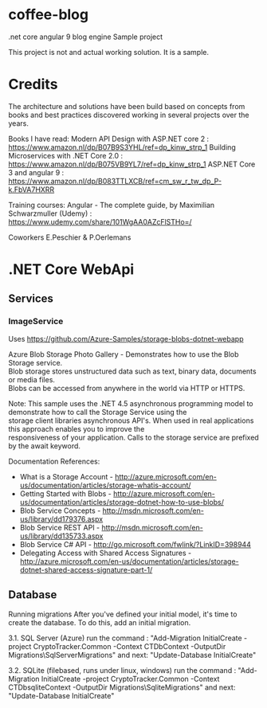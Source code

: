 # coffee-blog
.net core angular 9 blog engine Sample project

This project is not and actual working solution. It is a sample.

# Credits
The architecture and solutions have been build based on concepts from books and best practices discovered working 
in several projects over the years.

Books I have read:
Modern API Design with ASP.NET core 2 : https://www.amazon.nl/dp/B07B9S3YHL/ref=dp_kinw_strp_1
Building Microservices with .NET Core 2.0 : https://www.amazon.nl/dp/B075VB9YL7/ref=dp_kinw_strp_1
ASP.NET Core 3 and angular 9 : https://www.amazon.nl/dp/B083TTLXCB/ref=cm_sw_r_tw_dp_P-k.FbVA7HXRR

Training courses:
Angular - The complete guide, by Maximilian Schwarzmuller (Udemy) : https://www.udemy.com/share/101WgAA0AZcFlSTHo=/

Coworkers 
E.Peschier & P.Oerlemans

# .NET Core WebApi

## Services

### ImageService

Uses https://github.com/Azure-Samples/storage-blobs-dotnet-webapp

Azure Blob Storage Photo Gallery - Demonstrates how to use the Blob Storage service.  
Blob storage stores unstructured data such as text, binary data, documents or media files.  
Blobs can be accessed from anywhere in the world via HTTP or HTTPS. 

Note: This sample uses the .NET 4.5 asynchronous programming model to demonstrate how to call the Storage Service using the  
storage client libraries asynchronous API's. When used in real applications this approach enables you to improve the  
responsiveness of your application. Calls to the storage service are prefixed by the await keyword.  
  
Documentation References:  
- What is a Storage Account - http://azure.microsoft.com/en-us/documentation/articles/storage-whatis-account/ 
- Getting Started with Blobs - http://azure.microsoft.com/en-us/documentation/articles/storage-dotnet-how-to-use-blobs/ 
- Blob Service Concepts - http://msdn.microsoft.com/en-us/library/dd179376.aspx  
- Blob Service REST API - http://msdn.microsoft.com/en-us/library/dd135733.aspx 
- Blob Service C# API - http://go.microsoft.com/fwlink/?LinkID=398944 
- Delegating Access with Shared Access Signatures - http://azure.microsoft.com/en-us/documentation/articles/storage-dotnet-shared-access-signature-part-1/ 

## Database
Running migrations After you've defined your initial model, it's time to create the database. To do this, add an initial migration.

3.1. SQL Server (Azure) run the command : "Add-Migration InitialCreate -project CryptoTracker.Common -Context CTDbContext -OutputDir Migrations\SqlServerMigrations" and next: "Update-Database InitialCreate"

3.2. SQLite (filebased, runs under linux, windows) run the command : "Add-Migration InitialCreate -project CryptoTracker.Common -Context CTDbsqliteContext -OutputDir Migrations\SqliteMigrations" and next: "Update-Database InitialCreate"

